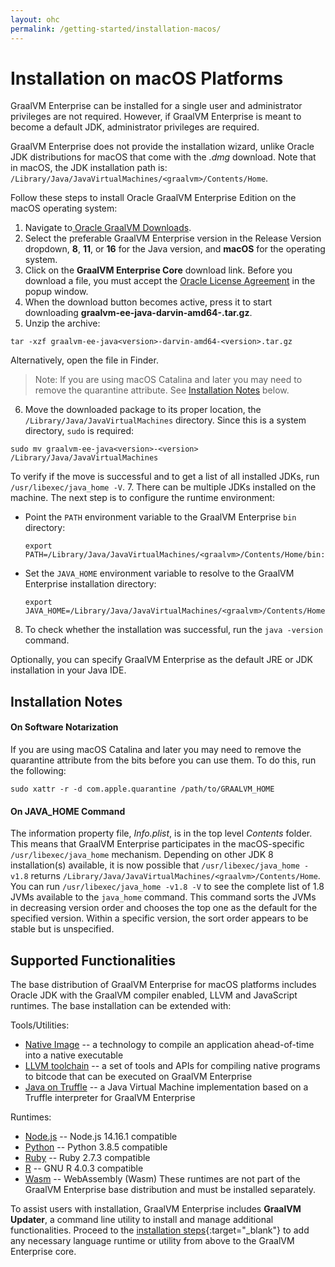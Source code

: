 ```yaml
---
layout: ohc
permalink: /getting-started/installation-macos/
---
```


# Installation on macOS Platforms

GraalVM Enterprise can be installed for a single user and administrator
privileges are not required. However, if GraalVM Enterprise is meant to become a
default JDK, administrator privileges are required.

GraalVM Enterprise does not provide the installation wizard, unlike Oracle JDK
distributions for macOS that come with the _.dmg_ download. Note that in macOS,
the JDK installation path is:
`/Library/Java/JavaVirtualMachines/<graalvm>/Contents/Home`.

Follow these steps to install Oracle GraalVM Enterprise Edition on the macOS operating system:

1. Navigate to[ Oracle GraalVM Downloads](https://www.oracle.com/downloads/graalvm-downloads.html).
2. Select the preferable GraalVM Enterprise version in the Release Version dropdown, **8**, **11**, or **16** for the Java version, and **macOS** for the operating system.
3. Click on the **GraalVM Enterprise Core** download link. Before you download a file, you must accept the [Oracle License Agreement](https://www.oracle.com/downloads/licenses/graalvm-otn-license.html) in the popup window.
4. When the download button becomes active, press it to start downloading **graalvm-ee-java<version>-darvin-amd64-<version>.tar.gz**.
5. Unzip the archive:
  ```shell
  tar -xzf graalvm-ee-java<version>-darvin-amd64-<version>.tar.gz
  ```
  Alternatively, open the file in Finder.
  > Note: If you are using macOS Catalina and later you may need to remove the quarantine attribute. See [Installation Notes](#installation-notes) below.

6. Move the downloaded package to its proper location, the `/Library/Java/JavaVirtualMachines` directory. Since this is a system directory, `sudo` is required:
  ```shell
  sudo mv graalvm-ee-java<version>-<version> /Library/Java/JavaVirtualMachines
  ```
To verify if the move is successful and to get a list of all installed JDKs, run `/usr/libexec/java_home -V`.
7. There can be multiple JDKs installed on the machine. The next step is to configure the runtime environment:
  - Point the `PATH` environment variable to the GraalVM Enterprise `bin` directory:
    ```shell
    export PATH=/Library/Java/JavaVirtualMachines/<graalvm>/Contents/Home/bin:$PATH
    ```
  - Set the `JAVA_HOME` environment variable to resolve to the GraalVM Enterprise installation directory:
    ```shell
    export JAVA_HOME=/Library/Java/JavaVirtualMachines/<graalvm>/Contents/Home
    ```
8. To check whether the installation was successful, run the `java -version` command.

Optionally, you can specify GraalVM Enterprise as the default JRE or JDK installation in your Java IDE.

## Installation Notes

#### On Software Notarization
If you are using macOS Catalina and later you may need to remove the quarantine attribute from the bits before you can use them.
To do this, run the following:
```shell
sudo xattr -r -d com.apple.quarantine /path/to/GRAALVM_HOME
```

#### On JAVA_HOME Command
The information property file, _Info.plist_, is in the top level _Contents_ folder.
This means that GraalVM Enterprise participates in the macOS-specific `/usr/libexec/java_home` mechanism. Depending on other JDK 8 installation(s) available, it is now possible that `/usr/libexec/java_home -v1.8` returns `/Library/Java/JavaVirtualMachines/<graalvm>/Contents/Home`.
You can run `/usr/libexec/java_home -v1.8 -V` to see the complete list of 1.8 JVMs available to the `java_home` command. This command sorts the JVMs in decreasing version order and chooses the top one as the default for the specified version.
Within a specific version, the sort order appears to be stable but is unspecified.

## Supported Functionalities

The base distribution of GraalVM Enterprise for macOS platforms includes Oracle JDK with the GraalVM compiler enabled, LLVM and JavaScript runtimes.
The base installation can be extended with:

Tools/Utilities:
* [Native Image](/reference-manual/native-image/) -- a technology to compile an application ahead-of-time into a native executable
* [LLVM toolchain](/reference-manual/llvm/) -- a set of tools and APIs for compiling native programs to bitcode that can be executed on GraalVM Enterprise
* [Java on Truffle](/reference-manual/java-on-truffle/) -- a Java Virtual Machine implementation based on a Truffle interpreter for GraalVM Enterprise

Runtimes:
* [Node.js](/reference-manual/js/) -- Node.js 14.16.1 compatible
* [Python](/reference-manual/python/) -- Python 3.8.5 compatible
* [Ruby](/reference-manual/ruby/) -- Ruby 2.7.3 compatible
* [R](/reference-manual/r/) -- GNU R 4.0.3 compatible
* [Wasm](/reference-manual/wasm/) -- WebAssembly (Wasm)
​
These runtimes are not part of the GraalVM Enterprise base distribution and must be installed separately.

To assist users with installation, GraalVM Enterprise includes
**GraalVM Updater**, a command line utility to install and manage additional
functionalities. Proceed to the [installation steps](/reference-manual/graalvm-updater/#component-installation){:target="_blank"}
to add any necessary language runtime or utility from above to the GraalVM Enterprise core.
